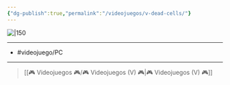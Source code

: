 ```yaml
---
{"dg-publish":true,"permalink":"/videojuegos/v-dead-cells/"}
---
```



![|150](https://images.igdb.com/igdb/image/upload/t_cover_big/co5vwu.jpg)

---

- #videojuego/PC 

---

> [[🎮 Videojuegos 🎮/🎮 Videojuegos (V) 🎮\|🎮 Videojuegos (V) 🎮]]